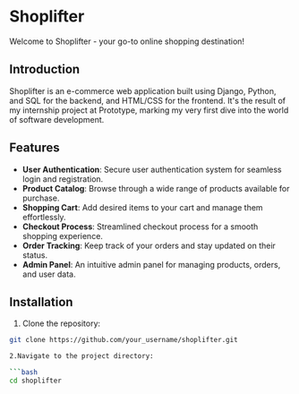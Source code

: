 # Shoplifter

Welcome to Shoplifter - your go-to online shopping destination!

## Introduction

Shoplifter is an e-commerce web application built using Django, Python, and SQL for the backend, and HTML/CSS for the frontend. It's the result of my internship project at Prototype, marking my very first dive into the world of software development.

## Features

- **User Authentication**: Secure user authentication system for seamless login and registration.
- **Product Catalog**: Browse through a wide range of products available for purchase.
- **Shopping Cart**: Add desired items to your cart and manage them effortlessly.
- **Checkout Process**: Streamlined checkout process for a smooth shopping experience.
- **Order Tracking**: Keep track of your orders and stay updated on their status.
- **Admin Panel**: An intuitive admin panel for managing products, orders, and user data.

## Installation

1. Clone the repository:

```bash
git clone https://github.com/your_username/shoplifter.git

2.Navigate to the project directory:

```bash
cd shoplifter
